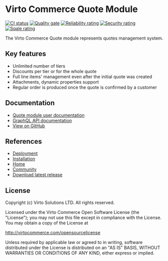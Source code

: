 # Virto Commerce Quote Module

[![CI status](https://github.com/VirtoCommerce/vc-module-quote/workflows/Module%20CI/badge.svg?branch=dev)](https://github.com/VirtoCommerce/vc-module-quote/actions?query=workflow%3A"Module+CI") [![Quality gate](https://sonarcloud.io/api/project_badges/measure?project=VirtoCommerce_vc-module-quote&metric=alert_status&branch=dev)](https://sonarcloud.io/dashboard?id=VirtoCommerce_vc-module-quote) [![Reliability rating](https://sonarcloud.io/api/project_badges/measure?project=VirtoCommerce_vc-module-quote&metric=reliability_rating&branch=dev)](https://sonarcloud.io/dashboard?id=VirtoCommerce_vc-module-quote) [![Security rating](https://sonarcloud.io/api/project_badges/measure?project=VirtoCommerce_vc-module-quote&metric=security_rating&branch=dev)](https://sonarcloud.io/dashboard?id=VirtoCommerce_vc-module-quote) [![Sqale rating](https://sonarcloud.io/api/project_badges/measure?project=VirtoCommerce_vc-module-quote&metric=sqale_rating&branch=dev)](https://sonarcloud.io/dashboard?id=VirtoCommerce_vc-module-quote)

The Virto Commerce Quote module represents quotes management system.

## Key features
* Unlimited number of tiers
* Discounts per tier or for the whole quote
* Full line items' management even after the initial quote was created
* Attachments, dynamic properties support
* Regular order is produced once the quote is confirmed by a customer

## Documentation
* [Quote module user documentation](https://docs.virtocommerce.org/platform/user-guide/quotes/overview/)
* [GraphQL API documentation](https://docs.virtocommerce.org/platform/developer-guide/GraphQL-Storefront-API-Reference-xAPI/Quote/overview/)
* [View on GitHub](https://github.com/VirtoCommerce/vc-module-quote)

## References

* [Deployment](https://docs.virtocommerce.org/platform/developer-guide/Tutorials-and-How-tos/Tutorials/deploy-module-from-source-code/)
* [Installation](https://docs.virtocommerce.org/platform/user-guide/modules-installation/)
* [Home](https://virtocommerce.com)
* [Community](https://www.virtocommerce.org)
* [Download latest release](https://github.com/VirtoCommerce/vc-module-quote/releases/latest)

## License

Copyright (c) Virto Solutions LTD.  All rights reserved.

Licensed under the Virto Commerce Open Software License (the "License"); you
may not use this file except in compliance with the License. You may
obtain a copy of the License at

http://virtocommerce.com/opensourcelicense

Unless required by applicable law or agreed to in writing, software
distributed under the License is distributed on an "AS IS" BASIS,
WITHOUT WARRANTIES OR CONDITIONS OF ANY KIND, either express or
implied.
